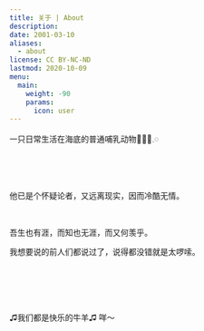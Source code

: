 ```yaml
---
title: 关于 | About
description: 
date: 2001-03-10
aliases:
  - about
license: CC BY-NC-ND
lastmod: 2020-10-09
menu:
  main:
    weight: -90
    params:
      icon: user
---
```




一只日常生活在海底的普通哺乳动物ꪔ̤̮𓈒𓏸

<br/>

<br/>

<br/>


他已是个怀疑论者，又远离现实，因而冷酷无情。

<br/>

吾生也有涯，而知也无涯，而又何羡乎。

我想要说的前人们都说过了，说得都没错就是太啰嗦。

<br/>

<br/>

<br/>

<br/>

♫我们都是快乐的牛羊♫
咩～
